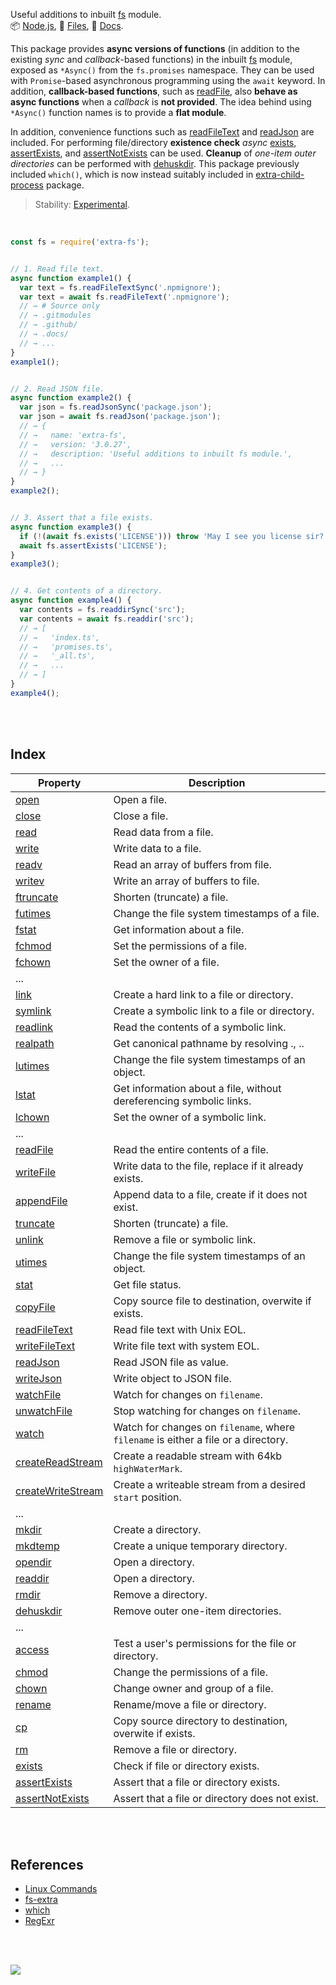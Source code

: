 Useful additions to inbuilt [fs] module.<br>
📦 [Node.js](https://www.npmjs.com/package/extra-fs),
📜 [Files](https://unpkg.com/extra-fs/),
📰 [Docs](https://nodef.github.io/extra-fs/).

This package provides **async versions of functions** (in addition to the
existing *sync* and *callback*-based functions) in the inbuilt [fs] module,
exposed as `*Async()` from the `fs.promises` namespace. They can be used with
`Promise`-based asynchronous programming using the `await` keyword. In addition,
**callback-based functions**, such as [readFile], also **behave as async functions**
when a *callback* is **not provided**. The idea behind using `*Async()` function
names is to provide a **flat module**.

In addition, convenience functions such as [readFileText] and [readJson] are
included. For performing file/directory **existence check** *async* [exists],
[assertExists], and [assertNotExists] can be used. **Cleanup** of *one-item outer*
*directories* can be performed with [dehuskdir]. This package previously included
`which()`, which is now instead suitably included in [extra-child-process]
package.

> Stability: [Experimental](https://www.youtube.com/watch?v=L1j93RnIxEo).

[fs]: https://nodejs.org/api/fs.html
[extra-child-process]: https://www.npmjs.com/package/extra-child-process

<br>

```javascript
const fs = require('extra-fs');


// 1. Read file text.
async function example1() {
  var text = fs.readFileTextSync('.npmignore');
  var text = await fs.readFileText('.npmignore');
  // → # Source only
  // → .gitmodules
  // → .github/
  // → .docs/
  // → ...
}
example1();


// 2. Read JSON file.
async function example2() {
  var json = fs.readJsonSync('package.json');
  var json = await fs.readJson('package.json');
  // → {
  // →   name: 'extra-fs',
  // →   version: '3.0.27',
  // →   description: 'Useful additions to inbuilt fs module.',
  // →   ...
  // → }
}
example2();


// 3. Assert that a file exists.
async function example3() {
  if (!(await fs.exists('LICENSE'))) throw 'May I see you license sir?';
  await fs.assertExists('LICENSE');
}
example3();


// 4. Get contents of a directory.
async function example4() {
  var contents = fs.readdirSync('src');
  var contents = await fs.readdir('src');
  // → [
  // →   'index.ts',
  // →   'promises.ts',
  // →   '_all.ts',
  // →   ...
  // → ]
}
example4();
```

<br>
<br>


## Index

| Property | Description |
|  ----  |  ----  |
| [open] | Open a file. |
| [close] | Close a file. |
| [read] | Read data from a file. |
| [write] | Write data to a file. |
| [readv] | Read an array of buffers from file. |
| [writev] | Write an array of buffers to file. |
| [ftruncate] | Shorten (truncate) a file. |
| [futimes] | Change the file system timestamps of a file. |
| [fstat] | Get information about a file. |
| [fchmod] | Set the permissions of a file. |
| [fchown] | Set the owner of a file. |
| ... |   |
| [link] | Create a hard link to a file or directory. |
| [symlink] | Create a symbolic link to a file or directory. |
| [readlink] | Read the contents of a symbolic link. |
| [realpath] | Get canonical pathname by resolving ., .. |
| [lutimes] | Change the file system timestamps of an object. |
| [lstat] | Get information about a file, without dereferencing symbolic links. |
| [lchown] | Set the owner of a symbolic link. |
| ... |   |
| [readFile] | Read the entire contents of a file. |
| [writeFile] | Write data to the file, replace if it already exists. |
| [appendFile] | Append data to a file, create if it does not exist. |
| [truncate] | Shorten (truncate) a file. |
| [unlink] | Remove a file or symbolic link. |
| [utimes] | Change the file system timestamps of an object. |
| [stat] | Get file status. |
| [copyFile] | Copy source file to destination, overwite if exists. |
| [readFileText] | Read file text with Unix EOL. |
| [writeFileText] | Write file text with system EOL. |
| [readJson] | Read JSON file as value. |
| [writeJson] | Write object to JSON file. |
| [watchFile] | Watch for changes on `filename`. |
| [unwatchFile] | Stop watching for changes on `filename`. |
| [watch] | Watch for changes on `filename`, where `filename` is either a file or a directory. |
| [createReadStream] | Create a readable stream with 64kb `highWaterMark`. |
| [createWriteStream] | Create a writeable stream from a desired `start` position. |
| ... |   |
| [mkdir] | Create a directory. |
| [mkdtemp] | Create a unique temporary directory. |
| [opendir] | Open a directory. |
| [readdir] | Open a directory. |
| [rmdir] | Remove a directory. |
| [dehuskdir] | Remove outer one-item directories. |
| ... |   |
| [access] | Test a user's permissions for the file or directory. |
| [chmod] | Change the permissions of a file. |
| [chown] | Change owner and group of a file. |
| [rename] | Rename/move a file or directory. |
| [cp] | Copy source directory to destination, overwite if exists. |
| [rm] | Remove a file or directory. |
| [exists] | Check if file or directory exists. |
| [assertExists] | Assert that a file or directory exists. |
| [assertNotExists] | Assert that a file or directory does not exist. |

<br>
<br>

## References

- [Linux Commands](https://www.geeksforgeeks.org/linux-commands/)
- [fs-extra](https://www.npmjs.com/package/fs-extra)
- [which](https://www.npmjs.com/package/which)
- [RegExr](https://regexr.com)

<br>
<br>

[![](https://img.youtube.com/vi/KqqxIP3mUw4/maxresdefault.jpg)](https://www.youtube.com/watch?v=KqqxIP3mUw4)


[open]: https://nodef.github.io/extra-fs/modules.html#open
[close]: https://nodef.github.io/extra-fs/modules.html#close
[read]: https://nodef.github.io/extra-fs/modules.html#read
[write]: https://nodef.github.io/extra-fs/modules.html#write
[readv]: https://nodef.github.io/extra-fs/modules.html#readv
[writev]: https://nodef.github.io/extra-fs/modules.html#writev
[ftruncate]: https://nodef.github.io/extra-fs/modules.html#ftruncate
[futimes]: https://nodef.github.io/extra-fs/modules.html#futimes
[fstat]: https://nodef.github.io/extra-fs/modules.html#fstat
[fchmod]: https://nodef.github.io/extra-fs/modules.html#fchmod
[fchown]: https://nodef.github.io/extra-fs/modules.html#fchown
[link]: https://nodef.github.io/extra-fs/modules.html#link
[symlink]: https://nodef.github.io/extra-fs/modules.html#symlink
[readlink]: https://nodef.github.io/extra-fs/modules.html#readlink
[realpath]: https://nodef.github.io/extra-fs/modules.html#realpath
[lutimes]: https://nodef.github.io/extra-fs/modules.html#lutimes
[lstat]: https://nodef.github.io/extra-fs/modules.html#lstat
[lchown]: https://nodef.github.io/extra-fs/modules.html#lchown
[readFile]: https://nodef.github.io/extra-fs/modules.html#readFile
[writeFile]: https://nodef.github.io/extra-fs/modules.html#writeFile
[appendFile]: https://nodef.github.io/extra-fs/modules.html#appendFile
[truncate]: https://nodef.github.io/extra-fs/modules.html#truncate
[unlink]: https://nodef.github.io/extra-fs/modules.html#unlink
[utimes]: https://nodef.github.io/extra-fs/modules.html#utimes
[stat]: https://nodef.github.io/extra-fs/modules.html#stat
[copyFile]: https://nodef.github.io/extra-fs/modules.html#copyFile
[readFileText]: https://nodef.github.io/extra-fs/modules.html#readFileText
[writeFileText]: https://nodef.github.io/extra-fs/modules.html#writeFileText
[readJson]: https://nodef.github.io/extra-fs/modules.html#readJson
[writeJson]: https://nodef.github.io/extra-fs/modules.html#writeJson
[watchFile]: https://nodef.github.io/extra-fs/modules.html#watchFile
[unwatchFile]: https://nodef.github.io/extra-fs/modules.html#unwatchFile
[watch]: https://nodef.github.io/extra-fs/modules.html#watch
[createReadStream]: https://nodef.github.io/extra-fs/modules.html#createReadStream
[createWriteStream]: https://nodef.github.io/extra-fs/modules.html#createWriteStream
[mkdir]: https://nodef.github.io/extra-fs/modules.html#mkdir
[mkdtemp]: https://nodef.github.io/extra-fs/modules.html#mkdtemp
[opendir]: https://nodef.github.io/extra-fs/modules.html#opendir
[readdir]: https://nodef.github.io/extra-fs/modules.html#readdir
[rmdir]: https://nodef.github.io/extra-fs/modules.html#rmdir
[dehuskdir]: https://nodef.github.io/extra-fs/modules.html#dehuskdir
[access]: https://nodef.github.io/extra-fs/modules.html#access
[chmod]: https://nodef.github.io/extra-fs/modules.html#chmod
[chown]: https://nodef.github.io/extra-fs/modules.html#chown
[rename]: https://nodef.github.io/extra-fs/modules.html#rename
[cp]: https://nodef.github.io/extra-fs/modules.html#cp
[rm]: https://nodef.github.io/extra-fs/modules.html#rm
[exists]: https://nodef.github.io/extra-fs/modules.html#exists
[assertExists]: https://nodef.github.io/extra-fs/modules.html#assertExists
[assertNotExists]: https://nodef.github.io/extra-fs/modules.html#assertNotExists
